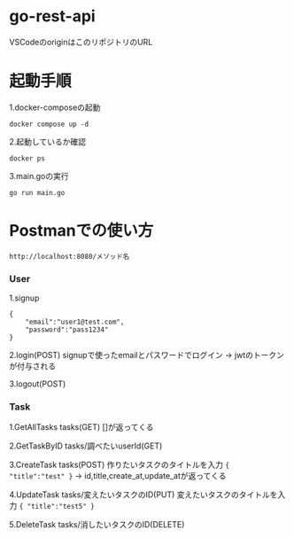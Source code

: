 # go-rest-api
VSCodeのoriginはこのリポジトリのURL

# 起動手順 
1.docker-composeの起動

```
docker compose up -d
```

2.起動しているか確認

```
docker ps
```

3.main.goの実行

```
go run main.go
```

# Postmanでの使い方

```: URL
http://localhost:8080/メソッド名
```

### User
1.signup
```: 例
{
    "email":"user1@test.com",
    "password":"pass1234"
}
```
2.login(POST)
    signupで使ったemailとパスワードでログイン
    -> jwtのトークンが付与される

3.logout(POST)

### Task
1.GetAllTasks tasks(GET)
    []が返ってくる

2.GetTaskByID tasks/調べたいuserId(GET)

3.CreateTask tasks(POST)
    作りたいタスクのタイトルを入力
    ```
    {
        "title":"test"
    }
    ```
    -> id,title,create_at,update_atが返ってくる

4.UpdateTask tasks/変えたいタスクのID(PUT)
    変えたいタスクのタイトルを入力
    ```
    {
        "title":"test5"
    }
    ```

5.DeleteTask tasks/消したいタスクのID(DELETE)
